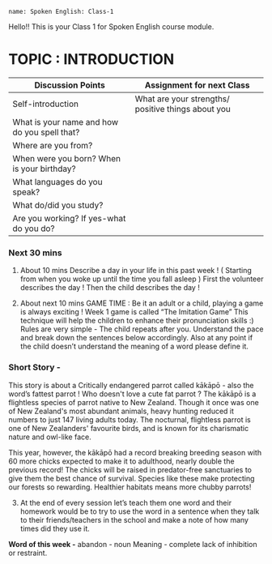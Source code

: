 ```ngMeta
name: Spoken English: Class-1
```

Hello!! 
This is your Class 1 for Spoken English course module.

# TOPIC : INTRODUCTION
 
|Discussion Points                            |Assignment for next Class|
|----------------------------------------------|-------------------------|
|Self-introduction                            |What are your strengths/ positive things about you|
|What is your name and how do you spell that? |                 |
|Where are you from?                          |                         |
|When were you born? When is your birthday?   |                         |
|What languages do you speak?                 |                         |
|What do/did you study?                       |                         |
|Are you working? If yes-what do you do?      |                         |

### Next 30 mins
1) About 10 mins
Describe a day in your life in this past week !
( Starting from when you woke up until the time you fall asleep )
First the volunteer describes the day !
Then the child describes the day !


2) About next 10 mins
GAME TIME : Be it an adult or a child, playing a game is always exciting !
Week 1 game is called “The Imitation Game”
This technique will help the children to enhance their pronunciation skills :)
Rules are very simple -
The child repeats after you. Understand the pace and break down the sentences
below accordingly. Also at any point if the child doesn’t understand the meaning of a word please define it.


### Short Story -

This story is about a Critically endangered parrot called kākāpō - also the word’s fattest parrot !
Who doesn't love a cute fat parrot ? The kākāpō is a flightless species of parrot native to New Zealand. Though it once was one of New Zealand's most abundant animals, heavy hunting reduced it numbers to just 147 living adults today. The nocturnal, flightless parrot is one of New Zealanders' favourite birds, and is known for its charismatic nature and owl-like face.

This year, however, the kākāpō had a record breaking breeding season with 60 more chicks expected to make it to adulthood, nearly double the previous record!  The chicks will be raised in predator-free sanctuaries to give them the best chance of survival. Species like these make protecting our forests so rewarding. Healthier habitats means more chubby parrots!


3) At the end of every session let’s teach them one word and their homework would be to try to use the word in a sentence when they talk to their friends/teachers in the school and make a note of how many times did they use it.

**Word of this week -**
abandon - noun
Meaning - complete lack of inhibition or restraint.
